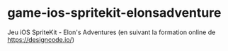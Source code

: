 # game-ios-spritekit-elonsadventure
Jeu iOS SpriteKit - Elon's Adventures (en suivant la formation online de https://designcode.io/)
